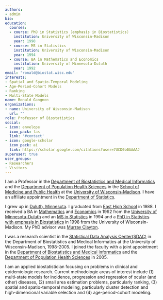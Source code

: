 ```yaml
---
authors:
- admin
bio: 
education:
  courses:
  - course: PhD in Statistics (emphasis in Biostatistics)
    institution: University of Wisconsin-Madison
    year: 1998
  - course: MS in Statistics
    institution: University of Wisconsin-Madison
    year: 1994
  - course: BA in Mathematics and Economics
    institution: University of Minnesota-Duluth
    year: 1992
email: "ronald@biostat.wisc.edu"
interests:
- Spatial and Spatio-Temporal Modeling
- Age-Period-Cohort Models
- Ranking
- Multi-State Models
name: Ronald Gangnon
organizations:
- name: University of Wisconsin-Madison
  url: ""
role: Professor of Biostatistics
social:
- icon: envelope
  icon_pack: fas
  link: '#contact'
- icon: google-scholar
  icon_pack: ai
  link: https://scholar.google.com/citations?user=7UCD0b0AAAAJ
superuser: true
user_groups:
- Researchers
- Visitors
---
```


I am a Professor in the [Department of Biostatistics and Medical Informatics](https://biostat.wisc.edu) and the [Department of Population Health Sciences](https://pophealth.wisc.edu) in the [School of Medicine and Public Health](https://med.wisc.edu) at the [University of Wisconsin-Madison](https://wisc.edu). I have an affiliate appointment in the [Department of Statistics](https://stat.wisc.edu).

I grew up in [Duluth, Minnesota](https://www.visitduluth.com/). I graduated from [East High School](https://www.isd709.org/duluth-east) in 1988. I received a BA in [Mathematics](https://scse.d.umn.edu/about/departments-and-programs/mathematics-statistics-department) and [Economics](https://lsbe.d.umn.edu/about/academic-departments/economics) in 1992 from the [University of Minnesota-Duluth](https://www.d.umn.edu/) and an [MS in Statistics](https://stat.wisc.edu/graduate-studies/ms-program/) in 1994 and a [PhD in Statistics with emphasis in Biostatistics](https://stat.wisc.edu/graduate-studies/phd-program/) in 1998 from the University of Wisconsin-Madison. My PhD advisor was [Murray Clayton](https://stat.wisc.edu/staff/clayton-murray/).

I was a research scientist in the [Statistical Data Analysis Center(SDAC)](https://biostat.wiscweb.wisc.edu/research/clinical-trials/statistical-data-analysis-center/) in the Department of Biostatistics and Medical Informatics at the University of Wisconsin-Madison, 1998-2005.  I joined the faculty with a joint appointment in the [Department of Biostatistics and Medical Informatics](https://biostat.wisc.edu) and the [Department of Population Health Sciences](https://pophealth.wisc.edu) in 2005.

I am an applied biostatistician focusing on problems in clinical and epidemiologic research. Current methodologic areas of interest include (1) multi-state models for incidence, progression and regression of ocular (and other) diseases, (2) small area estimation problems, particularly ranking, (3) spatial and spatio-temporal modeling, particularly cluster detection and high-dimensional variable selection and (4) age-period-cohort modeling.



